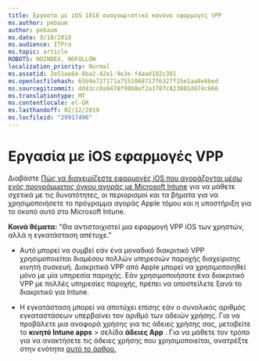 ```yaml
---
title: Εργασία με iOS 1018 αναγνωριστικό κανόνα εφαρμογές VPP
ms.author: pebaum
author: pebaum
ms.date: 9/10/2018
ms.audience: ITPro
ms.topic: article
ROBOTS: NOINDEX, NOFOLLOW
localization_priority: Normal
ms.assetid: 2e51ae64-8ba2-42e1-9e3e-f4aad102c391
ms.openlocfilehash: 65b9a727171a7551068717f6327f15e1aa8e6bed
ms.sourcegitcommit: dd43cc0a9470f98b8ef2a3787c823801d674c666
ms.translationtype: MT
ms.contentlocale: el-GR
ms.lasthandoff: 02/12/2019
ms.locfileid: "29917496"
---
```

# <a name="working-with-ios-vpp-applications"></a>Εργασία με iOS εφαρμογές VPP

Διαβάστε [Πώς να διαχειρίζεστε εφαρμογές iOS που αγοράζονται μέσω ενός προγράμματος όγκου αγοράς με Microsoft Intune](https://docs.microsoft.com/intune/vpp-apps-ios) για να μάθετε σχετικά με τις δυνατότητες, οι περιορισμοί και τα βήματα για να χρησιμοποιήσετε το πρόγραμμα αγοράς Apple τόμου και η υποστήριξη για το σκοπό αυτό στο Microsoft Intune. 
  
 **Κοινά θέματα:** "Θα αντιστοιχιστεί μια εφαρμογή VPP iOS των χρηστών, αλλά η εγκατάσταση απέτυχε." 
  
- Αυτό μπορεί να συμβεί εάν ένα μοναδικό διακριτικό VPP χρησιμοποιείται διαμέσου πολλών υπηρεσιών παροχής διαχείρισης κινητή συσκευή. Διακριτικά VPP από Apple μπορεί να χρησιμοποιηθεί μόνο με μία υπηρεσία παροχής. Εάν χρησιμοποιήσατε ένα διακριτικό VPP με πολλές υπηρεσίες παροχής, πρέπει να αποστείλετε ξανά το διακριτικό για Intune.
    
- Η εγκατάσταση μπορεί να αποτύχει επίσης εάν ο συνολικός αριθμός εγκαταστάσεων υπερβαίνει τον αριθμό των αδειών χρήσης. Για να προβάλετε μια αναφορά χρήσης για τις άδειες χρήσης σας, μεταβείτε το **κινητό Intune apps** \> σελίδα **άδειες App** . Για να μάθετε τον τρόπο για να ανακτήσετε τις άδειες χρήσης που χρησιμοποιείται, ανατρέξτε στην ενότητα [αυτό το άρθρο.](https://docs.microsoft.com/intune/vpp-apps-ios#revoking-app-licenses-and-deleting-tokens)
    

